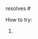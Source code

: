 <!-- List of issues resolved/canceled as a result of this PR
resolves #
fixes #
closes #
-->

resolves #

How to try:

<!-- Instructions so that how a reviewer can try this locally
     Example:

     1. Navigate to the changed page
     1. Perform whatever action is required
     1. Validate that the output/user experience is as expected
-->

1.





